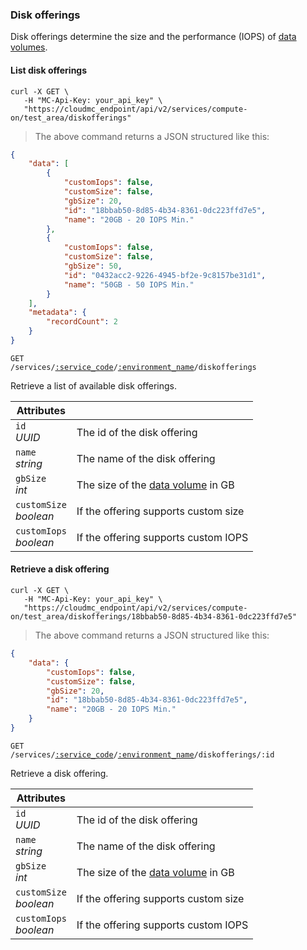 ### Disk offerings

Disk offerings determine the size and the performance (IOPS) of [data volumes](#cloudstack-volumes).

#### List disk offerings

```shell
curl -X GET \
   -H "MC-Api-Key: your_api_key" \
   "https://cloudmc_endpoint/api/v2/services/compute-on/test_area/diskofferings"
```
> The above command returns a JSON structured like this:

```json
{
    "data": [
        {
            "customIops": false,
            "customSize": false,
            "gbSize": 20,
            "id": "18bbab50-8d85-4b34-8361-0dc223ffd7e5",
            "name": "20GB - 20 IOPS Min."
        },
        {
            "customIops": false,
            "customSize": false,
            "gbSize": 50,
            "id": "0432acc2-9226-4945-bf2e-9c8157be31d1",
            "name": "50GB - 50 IOPS Min."
        }
    ],
    "metadata": {
        "recordCount": 2
    }
}
```

<code>GET /services/<a href="#administration-service-connections">:service_code</a>/<a href="#administration-environments">:environment_name</a>/diskofferings</code>

Retrieve a list of available disk offerings.

Attributes | &nbsp;
---------- | -----
`id`<br/>*UUID* | The id of the disk offering
`name`<br/>*string* | The name of the disk offering
`gbSize`<br/>*int* | The size of the [data volume](#cloudstack-olumes) in GB
`customSize`<br/>*boolean* | If the offering supports custom size
`customIops`<br/>*boolean* | If the offering supports custom IOPS

#### Retrieve a disk offering

```shell
curl -X GET \
   -H "MC-Api-Key: your_api_key" \
   "https://cloudmc_endpoint/api/v2/services/compute-on/test_area/diskofferings/18bbab50-8d85-4b34-8361-0dc223ffd7e5"
```
> The above command returns a JSON structured like this:

```json
{
    "data": {
        "customIops": false,
        "customSize": false,
        "gbSize": 20,
        "id": "18bbab50-8d85-4b34-8361-0dc223ffd7e5",
        "name": "20GB - 20 IOPS Min."
    }
}
```

<code>GET /services/<a href="#administration-service-connections">:service_code</a>/<a href="#administration-environments">:environment_name</a>/diskofferings/:id</code>

Retrieve a disk offering.

Attributes | &nbsp;
---------- | -----
`id`<br/>*UUID* | The id of the disk offering
`name`<br/>*string* | The name of the disk offering
`gbSize`<br/>*int* | The size of the [data volume](#cloudstack-volumes) in GB
`customSize`<br/>*boolean* | If the offering supports custom size
`customIops`<br/>*boolean* | If the offering supports custom IOPS
